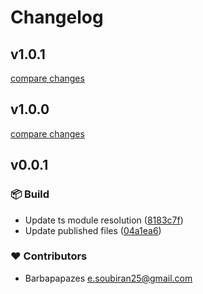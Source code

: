 # Changelog


## v1.0.1

[compare changes](https://github.com/smiller171/printable-booklet-vue-components/compare/v1.0.0...v1.0.1)

## v1.0.0

[compare changes](https://github.com/smiller171/printable-booklet-vue-components/compare/v0.0.1...v1.0.0)

## v0.0.1


### 📦 Build

- Update ts module resolution ([8183c7f](https://github.com/Barbapapazes/vue-library/commit/8183c7f))
- Update published files ([04a1ea6](https://github.com/Barbapapazes/vue-library/commit/04a1ea6))

### ❤️ Contributors

- Barbapapazes <e.soubiran25@gmail.com>

